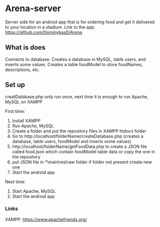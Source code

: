 # Arena-server
Server side for an android app that is for ordering food and get it delivered to your location in a stadium. Link to the app: https://github.com/DominykasD/Arena

## What is does
Connects to database. Creates a database in MySQL, table users, and inserts some values. Creates a table foodModel to store foodNames, descriptions, etc.

## Set up
creatDatabase.php only run once, next time it is enough to run Apache, MySQL on XAMPP

First time:
1) Install XAMPP
2) Run Apache, MySQL
3) Create a folder and put the repository files in XAMPP htdocs folder
4) Go to http://localhost/folderName/createDatabase.php (creates a database, table users, foodModel and inserts some values)
5) http://localhost/folderName/getFoodData.php to create a JSON file called food.json which contain foodModel table data or copy the one in the repository
6) put JSON file in *\main\res\raw folder if folder not present create new one
5) Start the android app

Next time:
1) Start Apache, MySQL
2) Start the android app

### Links
XAMPP: https://www.apachefriends.org/
